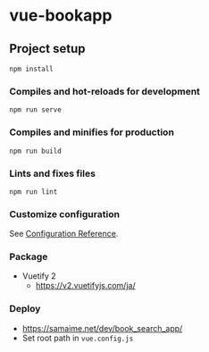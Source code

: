 # vue-bookapp

## Project setup
```
npm install
```

### Compiles and hot-reloads for development
```
npm run serve
```

### Compiles and minifies for production
```
npm run build
```

### Lints and fixes files
```
npm run lint
```

### Customize configuration
See [Configuration Reference](https://cli.vuejs.org/config/).

### Package
- Vuetify 2
  - https://v2.vuetifyjs.com/ja/
  
### Deploy
- https://samaime.net/dev/book_search_app/
- Set root path in `vue.config.js`

